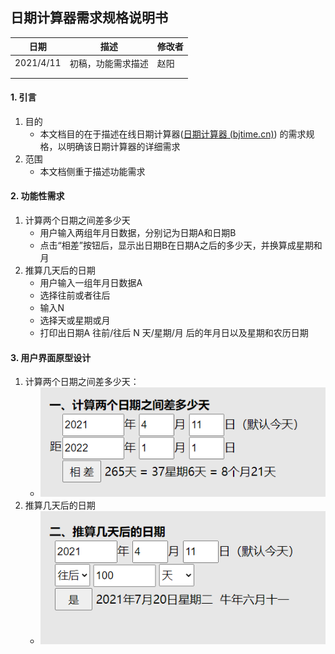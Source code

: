 ##  日期计算器需求规格说明书

|   日期    | 描述               | 修改者 |
| :-------: | ------------------ | ------ |
| 2021/4/11 | 初稿，功能需求描述 | 赵阳   |
|           |                    |        |
|           |                    |        |

#### 1. 引言

1. 目的
   * 本文档目的在于描述在线日期计算器([日期计算器 (bjtime.cn)](http://bjtime.cn/riqi/)) 的需求规格，以明确该日期计算器的详细需求
2. 范围
   * 本文档侧重于描述功能需求

#### 2. 功能性需求

1. 计算两个日期之间差多少天
   * 用户输入两组年月日数据，分别记为日期A和日期B
   * 点击“相差”按钮后，显示出日期B在日期A之后的多少天，并换算成星期和月
2. 推算几天后的日期
   * 用户输入一组年月日数据A
   * 选择往前或者往后
   * 输入N
   * 选择天或星期或月
   * 打印出日期A 往前/往后 N 天/星期/月 后的年月日以及星期和农历日期

#### 3. 用户界面原型设计

1. 计算两个日期之间差多少天：
   * ![image-20210411135342880](https://raw.githubusercontent.com/BoringYang/PicBed/main/img/image-20210411135342880.png)
2. 推算几天后的日期
   * ![](https://raw.githubusercontent.com/BoringYang/PicBed/main/img/image-20210411135401904.png)

